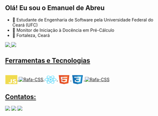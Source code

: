 ## Olá! Eu sou o Emanuel de Abreu


- 🔭 Estudante de Engenharia de Software pela Universidade Federal do Ceará (UFC)
- 🌱 Monitor de Iniciação à Docência em Pré-Cálculo
- 📍 Fortaleza, Ceará


<div>
<a href="https://github.com/emanuel-abreu">
<img height="180em" src="https://github-readme-stats.vercel.app/api/top-langs/?username=emanuel-abreu&layout=compact&langs_count=7&theme=tokyonight"/>
<img height="180em" src="https://github-readme-stats.vercel.app/api?username=emanuel-abreu&show_icons=true&theme=tokyonight&include_all_commits=true&count_private=true"/>
</div>
  
  ## Ferramentas e Tecnologias
<div style="display: inline_block"><br>
  <img align="center" alt="Rafa-Js" height="30" width="40" src="https://raw.githubusercontent.com/devicons/devicon/master/icons/javascript/javascript-plain.svg">
  <img align="center" alt="Rafa-CSS" height="30" width="40" src="https://cdn.jsdelivr.net/gh/devicons/devicon/icons/nodejs/nodejs-original.svg" />
  <img align="center" alt="Rafa-React" height="30" width="40" src="https://raw.githubusercontent.com/devicons/devicon/master/icons/react/react-original.svg">
  <img align="center" alt="Rafa-HTML" height="30" width="40" src="https://raw.githubusercontent.com/devicons/devicon/master/icons/html5/html5-original.svg">
  <img align="center" alt="Rafa-CSS" height="30" width="40" src="https://raw.githubusercontent.com/devicons/devicon/master/icons/css3/css3-original.svg">

 <img align="center" alt="Rafa-CSS" height="30" width="40" src="https://cdn.jsdelivr.net/gh/devicons/devicon/icons/postgresql/postgresql-original.svg" />
          
  
</div>  


 ## Contatos:
<div> 
    <a href="https://www.linkedin.com/in/emanuel-abreu-786362205/" target="_blank"><img src="https://img.shields.io/badge/-LinkedIn-%230077B5?style=for-the-badge&logo=linkedin&logoColor=white" target="_blank"></a> 
  <a href = "mailto:emanuel_abreu.2@outlook.com"><img src="https://img.shields.io/badge/-Gmail-%23333?style=for-the-badge&logo=gmail&logoColor=white" target="_blank"></a>
    <a href="https://instagram.com/_emanuelabreu" target="_blank"><img src="https://img.shields.io/badge/-Instagram-%23E4405F?style=for-the-badge&logo=instagram&logoColor=white" target="_blank"></a>
  
</div>
